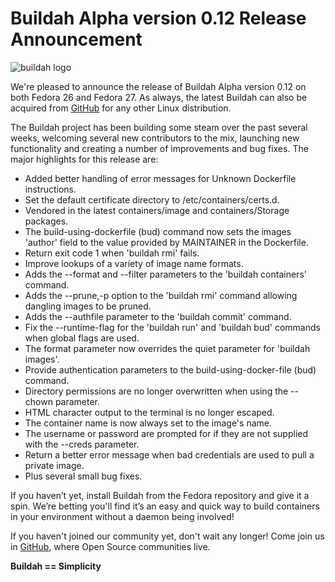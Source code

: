 # Buildah Alpha version 0.12 Release Announcement

![buildah logo](https://cdn.rawgit.com/containers/buildah/master/logos/buildah-logo_large.png)

We're pleased to announce the release of Buildah Alpha version 0.12 on both Fedora 26 and Fedora 27. As always, the latest Buildah can also be acquired from [GitHub](https://github.com/containers/buildah) for any other Linux distribution.

The Buildah project has been building some steam over the past several weeks, welcoming several new contributors to the mix, launching new functionality and creating a number of improvements and bug fixes. The major highlights for this release are:

* Added better handling of error messages for Unknown Dockerfile instructions.
* Set the default certificate directory to /etc/containers/certs.d.
* Vendored in the latest containers/image and containers/Storage packages.
* The build-using-dockerfile (bud) command now sets the images 'author' field to the value provided by MAINTAINER in the Dockerfile.
* Return exit code 1 when 'buildah rmi' fails.
* Improve lookups of a variety of image name formats.
* Adds the --format and --filter parameters to the 'buildah containers' command.
* Adds the --prune,-p option to the 'buildah rmi' command allowing dangling images to be pruned.
* Adds the --authfile parameter to the 'buildah commit' command.
* Fix the --runtime-flag for the 'buildah run' and 'buildah bud' commands when global flags are used.
* The format parameter now overrides the quiet parameter for 'buildah images'.
* Provide authentication parameters to the build-using-docker-file (bud) command.
* Directory permissions are no longer overwritten when using the --chown parameter.
* HTML character output to the terminal is no longer escaped.
* The container name is now always set to the image's name.
* The username or password are prompted for if they are not supplied with the --creds parameter.
* Return a better error message when bad credentials are used to pull a private image.
* Plus several small bug fixes.

If you haven’t yet,  install Buildah from the Fedora repository and give it a spin.  We’re betting you'll find it’s an easy and quick way to build containers in your environment without a daemon being involved!

If you haven't joined our community yet, don't wait any longer!  Come join us in [GitHub](https://github.com/containers/buildah), where Open Source communities live.

**Buildah == Simplicity**

